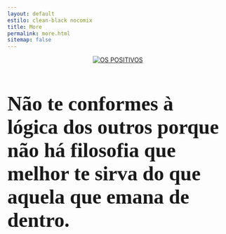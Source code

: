 ```yaml
---
layout: default
estilo: clean-black nocomix
title: More
permalink: more.html
sitemap: false
---
```

<link href="https://fonts.googleapis.com/css2?family=Nothing+You+Could+Do&display=swap" rel="stylesheet">

<header>
    <a href="{{ "/" | relative_url }}">
    <img src="{{ "/assets/images/skull.gif" | absolute_url }}" alt="OS POSITIVOS" style="max-width:300px;" />
    </a>
</header>
<article class="post" style="margin-bottom:128px;">
  <div class="coluna centre">
    <h3 style="font-family: 'Nothing You Could Do', cursive; font-size:3.3em;">Não te conformes à lógica dos outros porque não há filosofia que melhor te sirva do que aquela que emana de dentro.</h3>
  </div>
</article>
